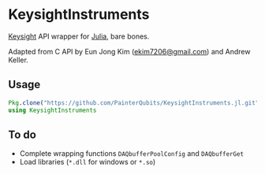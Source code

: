 # KeysightInstruments
[Keysight](http://www.keysight.com) API wrapper for [Julia](julialang.org),
bare bones.

Adapted from C API by Eun Jong Kim (ekim7206@gmail.com) and Andrew Keller.

## Usage
```jl
Pkg.clone("https://github.com/PainterQubits/KeysightInstruments.jl.git")
using KeysightInstruments
```
## To do
- Complete wrapping functions `DAQbufferPoolConfig` and `DAQbufferGet`
- Load libraries (`*.dll` for windows or `*.so`)
